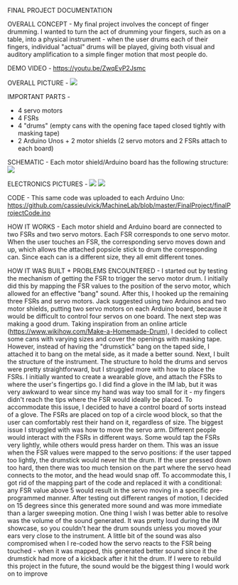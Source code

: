 FINAL PROJECT DOCUMENTATION

OVERALL CONCEPT - 
My final project involves the concept of finger drumming. I wanted to turn the act of drumming your fingers, such as on a table, into a physical instrument - when the user drums each of their fingers, individual "actual" drums will be played, giving both visual and auditory amplification to a simple finger motion that most people do.

DEMO VIDEO - 
https://youtu.be/ZwqEvP2Jsmc

OVERALL PICTURE - 
![](images/overall.JPG)

IMPORTANT PARTS - 
- 4 servo motors
- 4 FSRs
- 4 "drums" (empty cans with the opening face taped closed tightly with masking tape)
- 2 Arduino Unos + 2 motor shields (2 servo motors and 2 FSRs attach to each board)

SCHEMATIC - 
Each motor shield/Arduino board has the following structure:
![](images/schematic.jpg)

ELECTRONICS PICTURES - 
![](images/electronics1.JPG)
![](images/electronics2.JPG)

CODE - 
This same code was uploaded to each Arduino Uno:
https://github.com/cassieulvick/MachineLab/blob/master/FinalProject/finalProjectCode.ino

HOW IT WORKS - 
Each motor shield and Arduino board are connected to two FSRs and two servo motors. Each FSR corresponds to one servo motor. When the user touches an FSR, the corresponding servo moves down and up, which allows the attached popsicle stick to drum the corresponding can. Since each can is a different size, they all emit different tones.

HOW IT WAS BUILT + PROBLEMS ENCOUNTERED - 
I started out by testing the mechanism of getting the FSR to trigger the servo motor drum. I initially did this by mapping the FSR values to the position of the servo motor, which allowed for an effective "bang" sound. After this, I hooked up the remaining three FSRs and servo motors. Jack suggested using two Arduinos and two motor shields, putting two servo motors on each Arduino board, because it would be difficult to control four servos on one board.
The next step was making a good drum. Taking inspiration from an online article (https://www.wikihow.com/Make-a-Homemade-Drum), I decided to collect some cans with varying sizes and cover the openings with masking tape. However, instead of having the "drumstick" bang on the taped side, I attached it to bang on the metal side, as it made a better sound.
Next, I built the structure of the instrument. The structure to hold the drums and servos were pretty straightforward, but I struggled more with how to place the FSRs. I initially wanted to create a wearable glove, and attach the FSRs to where the user's fingertips go. I did find a glove in the IM lab, but it was very awkward to wear since my hand was way too small for it - my fingers didn't reach the tips where the FSR would ideally be placed. To accommodate this issue, I decided to have a control board of sorts instead of a glove. The FSRs are placed on top of a circle wood block, so that the user can comfortably rest their hand on it, regardless of size.
The biggest issue I struggled with was how to move the servo arm. Different people would interact with the FSRs in different ways. Some would tap the FSRs very lightly, while others would press harder on them. This was an issue when the FSR values were mapped to the servo positions: if the user tapped too lightly, the drumstick would never hit the drum. If the user pressed down too hard, then there was too much tension on the part where the servo head connects to the motor, and the head would snap off. To accommodate this, I got rid of the mapping part of the code and replaced it with a conditional: any FSR value above 5 would result in the servo moving in a specific pre-programmed manner. After testing out different ranges of motion, I decided on 15 degrees since this generated more sound and was more immediate than a larger sweeping motion.
One thing I wish I was better able to resolve was the volume of the sound generated. It was pretty loud during the IM showcase, so you couldn't hear the drum sounds unless you moved your ears very close to the instrument. A little bit of the sound was also compromised when I re-coded how the servo reacts to the FSR being touched - when it was mapped, this generated better sound since it the drumstick had more of a kickback after it hit the drum. If I were to rebuild this project in the future, the sound would be the biggest thing I would work on to improve
